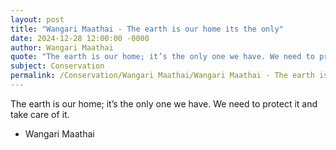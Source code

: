 ```yaml
---
layout: post
title: "Wangari Maathai - The earth is our home its the only"
date: 2024-12-28 12:00:00 -0000
author: Wangari Maathai
quote: "The earth is our home; it’s the only one we have. We need to protect it and take care of it."
subject: Conservation
permalink: /Conservation/Wangari Maathai/Wangari Maathai - The earth is our home its the only
---
```


The earth is our home; it’s the only one we have. We need to protect it and take care of it.

- Wangari Maathai
